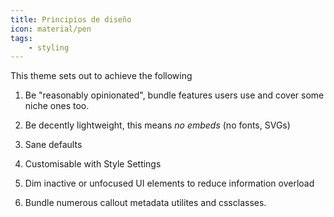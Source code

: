 ```yaml
---
title: Principios de diseño
icon: material/pen
tags:
    - styling
---
```


This theme sets out to achieve the following

1. Be "reasonably opinionated", bundle features users use and cover some niche 
ones too.

2. Be decently lightweight, this means *no embeds* (no fonts, SVGs)

3. Sane defaults

4. Customisable with Style Settings

5. Dim inactive or unfocused UI elements to reduce information overload

6. Bundle numerous callout metadata utilites and cssclasses.

